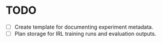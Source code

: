 # TODO

- [ ] Create template for documenting experiment metadata.
- [ ] Plan storage for IRL training runs and evaluation outputs.
